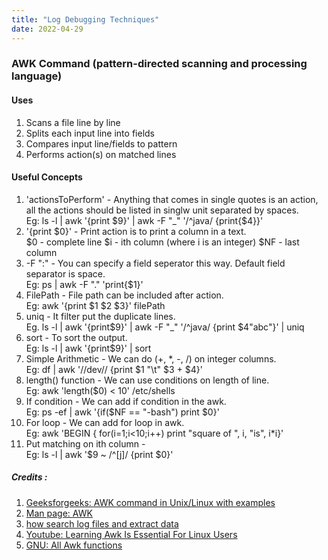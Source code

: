 ```yaml
---
title: "Log Debugging Techniques"
date: 2022-04-29
---
```


### AWK Command (pattern-directed scanning and processing language)
#### Uses
1. Scans a file line by line 
2. Splits each input line into fields 
3. Compares input line/fields to pattern 
4. Performs action(s) on matched lines 

#### Useful Concepts
1. 'actionsToPerform' - Anything that comes in single quotes is an action, all the actions should be listed in singlw unit separated by spaces. <br> Eg: ls -l \| awk '{print $9}' \| awk -F "_" '/^java/ {print{$4}}'
2. '{print $0}' - Print action is to print a column in a text. <br> $0 - complete line  $i - ith column (where i is an integer)  $NF - last column
3. -F ":" - You can specify a field seperator this way. Default field separator is space. <br> Eg: ps \| awk -F "." 'print{$1}'
4. FilePath - File path can be included after action. <br> Eg: awk '{print $1 $2 $3}' filePath
5. uniq - It filter put the duplicate lines. <br> Eg. ls -l \| awk '{print$9}' \| awk -F "_" '/^java/ {print $4"abc"}' \| uniq
6. sort - To sort the output. <br> Eg: ls -l \| awk '{print$9}' \| sort
7. Simple Arithmetic - We can do (+, *, -, \/) on integer columns. <br> Eg: df | awk '/\/dev\// {print $1 "\t" $3 + $4}'
8. length() function - We can use conditions on length of line. <br> Eg: awk 'length($0) < 10' /etc/shells
9. If condition - We can add if condition in the awk. <br> Eg: ps -ef \| awk '{if($NF == "-bash") print $0}'
10. For loop - We can add for loop in awk. <br> Eg: awk 'BEGIN { for(i=1;i<10;i++) print "square of ", i, "is", i*i}'
11. Put matching on ith column - <br> Eg: ls -l | awk '$9 ~ /^[j]/ {print $0}'

##### Credits :  
1. [Geeksforgeeks: AWK command in Unix/Linux with examples](https://www.geeksforgeeks.org/awk-command-unixlinux-examples/)
2. [Man page: AWK](https://man7.org/linux/man-pages/man1/awk.1p.html)
3. [how search log files and extract data](https://www.sentinelone.com/blog/how-search-log-files-extract-data/)
4. [Youtube: Learning Awk Is Essential For Linux Users](https://www.youtube.com/watch?v=9YOZmI-zWok)
5. [GNU: All Awk functions](https://www.gnu.org/software/gawk/manual/html_node/Functions.html)
